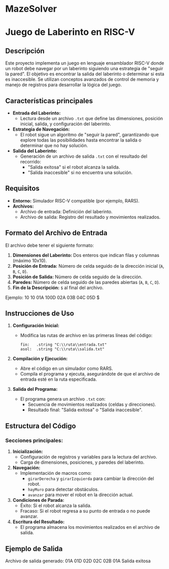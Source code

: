 # MazeSolver
# **Juego de Laberinto en RISC-V**

## **Descripción**
Este proyecto implementa un juego en lenguaje ensamblador RISC-V donde un robot debe navegar por un laberinto siguiendo una estrategia de "seguir la pared". El objetivo es encontrar la salida del laberinto o determinar si esta es inaccesible. Se utilizan conceptos avanzados de control de memoria y manejo de registros para desarrollar la lógica del juego.

## **Características principales**
- **Entrada del Laberinto:**
  - Lectura desde un archivo `.txt` que define las dimensiones, posición inicial, salida, y configuración del laberinto.
- **Estrategia de Navegación:**
  - El robot sigue un algoritmo de "seguir la pared", garantizando que explore todas las posibilidades hasta encontrar la salida o determinar que no hay solución.
- **Salida del Laberinto:**
  - Generación de un archivo de salida `.txt` con el resultado del recorrido:
    - "Salida exitosa" si el robot alcanza la salida.
    - "Salida inaccesible" si no encuentra una solución.

## **Requisitos**
- **Entorno:** Simulador RISC-V compatible (por ejemplo, RARS).
- **Archivos:**
  - Archivo de entrada: Definición del laberinto.
  - Archivo de salida: Registro del resultado y movimientos realizados.

## **Formato del Archivo de Entrada**
El archivo debe tener el siguiente formato:
1. **Dimensiones del Laberinto:** Dos enteros que indican filas y columnas (máximo 10x10).
2. **Posición de Entrada:** Número de celda seguido de la dirección inicial (`A`, `B`, `C`, `D`).
3. **Posición de Salida:** Número de celda seguido de la dirección.
4. **Paredes:** Número de celda seguido de las paredes abiertas (`A`, `B`, `C`, `D`).
5. **Fin de la Descripción:** `$` al final del archivo.

Ejemplo:
10 10 01A 100D 02A 03B 04C 05D $


## **Instrucciones de Uso**
1. **Configuración Inicial:**
   - Modifica las rutas de archivo en las primeras líneas del código:
     ```assembly
     fin:   .string "C:\\ruta\\entrada.txt"
     asol:  .string "C:\\ruta\\salida.txt"
     ```
2. **Compilación y Ejecución:**
   - Abre el código en un simulador como RARS.
   - Compila el programa y ejecuta, asegurándote de que el archivo de entrada esté en la ruta especificada.

3. **Salida del Programa:**
   - El programa genera un archivo `.txt` con:
     - Secuencia de movimientos realizados (celdas y direcciones).
     - Resultado final: "Salida exitosa" o "Salida inaccesible".

## **Estructura del Código**
### **Secciones principales:**
1. **Inicialización:**
   - Configuración de registros y variables para la lectura del archivo.
   - Carga de dimensiones, posiciones, y paredes del laberinto.
2. **Navegación:**
   - Implementación de macros como:
     - `girarDerecha` y `girarIzquierda` para cambiar la dirección del robot.
     - `hayMuro` para detectar obstáculos.
     - `avanzar` para mover el robot en la dirección actual.
3. **Condiciones de Parada:**
   - Éxito: Si el robot alcanza la salida.
   - Fracaso: Si el robot regresa a su punto de entrada o no puede avanzar.
4. **Escritura del Resultado:**
   - El programa almacena los movimientos realizados en el archivo de salida.

## **Ejemplo de Salida**
Archivo de salida generado:
01A 01D 02D 02C 02B 01A Salida exitosa


